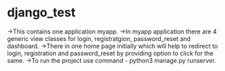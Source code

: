 # django_test

->This contains one application myapp.
->In myapp application there are 4 generic view classes for login, registratgion, password_reset and dashboard.
->There in one home page initially which will help to redirect to login, registration and password_reset by providing option to   click for the same.
->To run the project use command - python3 manage.py runserver.
